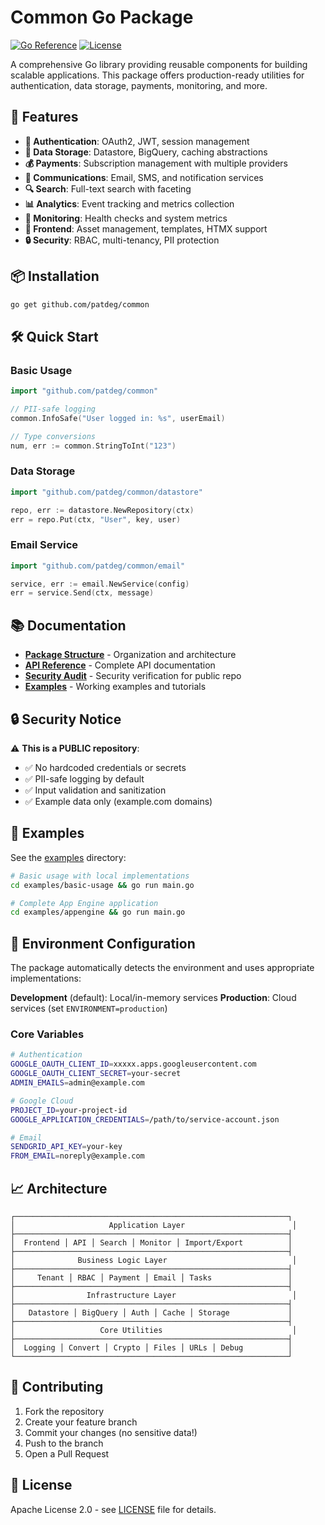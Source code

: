 # Common Go Package

[![Go Reference](https://pkg.go.dev/badge/github.com/patdeg/common.svg)](https://pkg.go.dev/github.com/patdeg/common)
[![License](https://img.shields.io/badge/License-Apache%202.0-blue.svg)](LICENSE)

A comprehensive Go library providing reusable components for building scalable applications. This package offers production-ready utilities for authentication, data storage, payments, monitoring, and more.

## 🚀 Features

- **🔐 Authentication**: OAuth2, JWT, session management
- **💾 Data Storage**: Datastore, BigQuery, caching abstractions
- **💰 Payments**: Subscription management with multiple providers
- **📧 Communications**: Email, SMS, and notification services
- **🔍 Search**: Full-text search with faceting
- **📊 Analytics**: Event tracking and metrics collection
- **🏥 Monitoring**: Health checks and system metrics
- **🎨 Frontend**: Asset management, templates, HTMX support
- **🔒 Security**: RBAC, multi-tenancy, PII protection

## 📦 Installation

```bash
go get github.com/patdeg/common
```

## 🛠️ Quick Start

### Basic Usage
```go
import "github.com/patdeg/common"

// PII-safe logging
common.InfoSafe("User logged in: %s", userEmail)

// Type conversions
num, err := common.StringToInt("123")
```

### Data Storage
```go
import "github.com/patdeg/common/datastore"

repo, err := datastore.NewRepository(ctx)
err = repo.Put(ctx, "User", key, user)
```

### Email Service
```go
import "github.com/patdeg/common/email"

service, err := email.NewService(config)
err = service.Send(ctx, message)
```

## 📚 Documentation

- [**Package Structure**](docs/PACKAGE_STRUCTURE.md) - Organization and architecture
- [**API Reference**](docs/API_REFERENCE.md) - Complete API documentation
- [**Security Audit**](docs/SECURITY_AUDIT.md) - Security verification for public repo
- [**Examples**](examples/) - Working examples and tutorials

## 🔒 Security Notice

⚠️ **This is a PUBLIC repository**:
- ✅ No hardcoded credentials or secrets
- ✅ PII-safe logging by default  
- ✅ Input validation and sanitization
- ✅ Example data only (example.com domains)

## 🧪 Examples

See the [examples](examples/) directory:

```bash
# Basic usage with local implementations
cd examples/basic-usage && go run main.go

# Complete App Engine application
cd examples/appengine && go run main.go
```

## 🔧 Environment Configuration

The package automatically detects the environment and uses appropriate implementations:

**Development** (default): Local/in-memory services
**Production**: Cloud services (set `ENVIRONMENT=production`)

### Core Variables
```bash
# Authentication
GOOGLE_OAUTH_CLIENT_ID=xxxxx.apps.googleusercontent.com
GOOGLE_OAUTH_CLIENT_SECRET=your-secret
ADMIN_EMAILS=admin@example.com

# Google Cloud
PROJECT_ID=your-project-id
GOOGLE_APPLICATION_CREDENTIALS=/path/to/service-account.json

# Email
SENDGRID_API_KEY=your-key
FROM_EMAIL=noreply@example.com
```

## 📈 Architecture

```
┌─────────────────────────────────────────────────────────────┐
│                     Application Layer                        │
├─────────────────────────────────────────────────────────────┤
│  Frontend │ API │ Search │ Monitor │ Import/Export          │
├─────────────────────────────────────────────────────────────┤
│              Business Logic Layer                            │
├─────────────────────────────────────────────────────────────┤
│     Tenant │ RBAC │ Payment │ Email │ Tasks                 │
├─────────────────────────────────────────────────────────────┤
│                Infrastructure Layer                          │
├─────────────────────────────────────────────────────────────┤
│   Datastore │ BigQuery │ Auth │ Cache │ Storage             │
├─────────────────────────────────────────────────────────────┤
│                   Core Utilities                             │
├─────────────────────────────────────────────────────────────┤
│  Logging │ Convert │ Crypto │ Files │ URLs │ Debug          │
└─────────────────────────────────────────────────────────────┘
```

## 🤝 Contributing

1. Fork the repository
2. Create your feature branch
3. Commit your changes (no sensitive data!)
4. Push to the branch
5. Open a Pull Request

## 📝 License

Apache License 2.0 - see [LICENSE](LICENSE) file for details.


